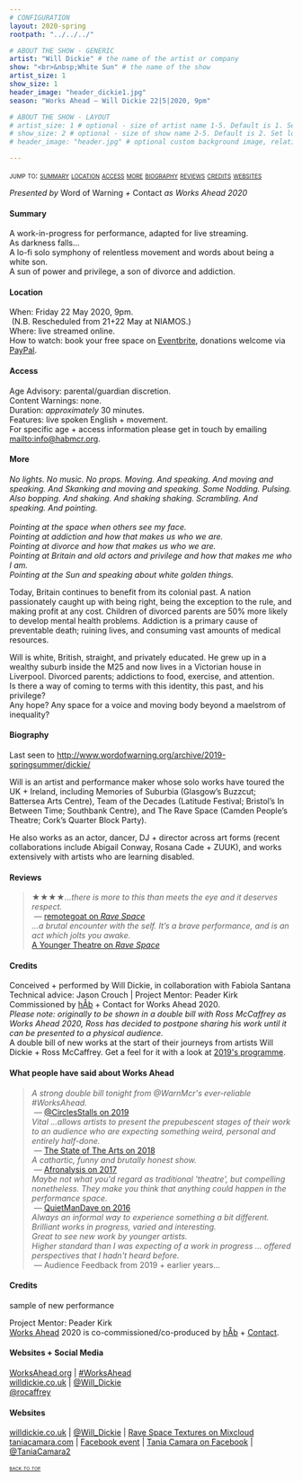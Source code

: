 ```yaml
---
# CONFIGURATION
layout: 2020-spring
rootpath: "../../../"

# ABOUT THE SHOW - GENERIC
artist: "Will Dickie" # the name of the artist or company
show: "<br>&nbsp;White Sun" # the name of the show
artist_size: 1
show_size: 1
header_image: "header_dickie1.jpg"    
season: "Works Ahead — Will Dickie 22|5|2020, 9pm"

# ABOUT THE SHOW - LAYOUT
# artist_size: 1 # optional - size of artist name 1-5. Default is 1. Set longer names to lower values
# show_size: 2 # optional - size of show name 2-5. Default is 2. Set longer names to lower values
# header_image: "header.jpg" # optional custom background image, relative to current page

---
```

<span style='font-variant: small-caps'>jump to: [summary](/current/2020-worksahead/#summary) [location](/current/2020-springsummer/camara/#location) [access](/current/2020-springsummer/camara/#access) [more](/current/2020-springsummer/camara/#more) [biography](/current/2020-springsummer/camara/#biography) [reviews](/current/2020-springsummer/camara/#reviews) [credits](/current/2020-springsummer/camara/#credits) [websites](/current/2020-springsummer/camara/#websites)</span>       
        
*Presented by* Word of Warning *+* Contact *as Works Ahead 2020*         
         
#### Summary       
A work-in-progress for performance, adapted for live streaming.<br>As darkness falls…<br>A lo-fi solo symphony of relentless movement and words about being a white son.<br>A sun of power and privilege, a son of divorce and addiction.        
        
#### Location           
When: Friday 22 May 2020, 9pm.<br>&nbsp;(N.B. Rescheduled from 21+22 May at NIAMOS.)        
Where: live streamed online.         
How to watch: book your free space on <a href="http://URL" target="_blank">Eventbrite</a>, donations welcome via <a href="http://URL" target="_blank">PayPal</a>.        
           
#### Access         
Age Advisory: parental/guardian discretion.<br>Content Warnings: none.<br>Duration: *approximately* 30 minutes.<br>Features: live spoken English + movement.<br>For specific age + access information please get in touch by emailing <mailto:info@habmcr.org>.         
          
#### More         
*No lights. No music. No props. Moving. And speaking. And moving and speaking. And Skanking and moving and speaking. Some Nodding. Pulsing. Also bopping. And shaking. And shaking shaking. Scrambling. And speaking. And pointing.<br><br>Pointing at the space when others see my face.<br>Pointing at addiction and how that makes us who we are.<br>Pointing at divorce and how that makes us who we are.<br>Pointing at Britain and old actors and privilege and how that makes me who I am.<br>Pointing at the Sun and speaking about white golden things.*        
        
Today, Britain continues to benefit from its colonial past. A nation passionately caught up with being right, being the exception to the rule, and making profit at any cost. Children of divorced parents are 50% more likely to develop mental health problems. Addiction is a primary cause of preventable death; ruining lives, and consuming vast amounts of medical resources.           
         
Will is white, British, straight, and privately educated. He grew up in a wealthy suburb inside the M25 and now lives in a Victorian house in Liverpool. Divorced parents; addictions to food, exercise, and attention.<br>Is there a way of coming to terms with this identity, this past, and his privilege?<br>Any hope? Any space for a voice and moving body beyond a maelstrom of inequality?           
        
#### Biography        
Last seen to http://www.wordofwarning.org/archive/2019-springsummer/dickie/

Will is an artist and performance maker whose solo works have toured the UK + Ireland, including Memories of Suburbia (Glasgow’s Buzzcut; Battersea Arts Centre), Team of the Decades (Latitude Festival; Bristol’s In Between Time; Southbank Centre), and The Rave Space (Camden People’s Theatre; Cork’s Quarter Block Party).

He also works as an actor, dancer, DJ + director across art forms (recent collaborations include Abigail Conway, Rosana Cade + ZUUK), and works extensively with artists who are learning disabled.
        
#### Reviews        
>★★★★*…there is more to this than meets the eye and it deserves respect.*<br>&nbsp;— <a href="http://www.remotegoat.com/uk/review/14140/drumnbass-mash-up-with-personal-overtones/#reviews" target="_blank">remotegoat on *Rave Space*</a><br>*…a brutal encounter with the self. It’s a brave performance, and is an act which jolts you awake.*<br><a href="http://www.ayoungertheatre.com/review-the-rave-space-camden-peoples-theatre" target="_blank">A Younger Theatre on *Rave Space*</a>       
        
         
#### Credits          
Conceived + performed by Will Dickie, in collaboration with Fabiola Santana<br>Technical advice: Jason Crouch | Project Mentor: Peader Kirk<br>Commissioned by [hÅb](/hab) + Contact for Works Ahead 2020.       
*Please note: originally to be shown in a double bill with Ross McCaffrey as Works Ahead 2020, Ross has decided to postpone sharing his work until it can be presented to a physical audience.*        
A double bill of new works at the start of their journeys from artists Will Dickie + Ross McCaffrey. Get a feel for it with a look at [2019's programme](/archive/2019-worksahead).     

#### What people have said about Works Ahead        
>*A strong double bill tonight from @WarnMcr's ever-reliable #WorksAhead.*<br>&nbsp;— <a href="http://twitter.com/CirclesStalls/status/1129503777566937088" target="_blank">@CirclesStalls on 2019</a><br>*Vital …allows artists to present the prepubescent stages of their work to an audience who are expecting something weird, personal and entirely half-done.*<br>&nbsp;— <a href="http://www.thestateofthearts.co.uk/features/works-ahead-expect-something-weird-personal-entirely-half-done" target="_blank">The State of The Arts on 2018</a><br>*A cathartic, funny and brutally honest show.*<br>&nbsp;— <a href="http://afronalysis.com/2017/05/14/review-superposition-stun" target="_blank">Afronalysis on 2017</a><br>*Maybe not what you'd regard as traditional 'theatre', but compelling nonetheless. They make you think that anything could happen in the performance space.*<br>&nbsp;— <a href="http://quietmandave.co.uk/2016/06/works-ahead" target="_blank">QuietManDave on 2016</a><br>*Always an informal way to experience something a bit different.*<br>*Brilliant works in progress, varied and interesting.*<br>*Great to see new work by younger artists.*<br>*Higher standard than I was expecting of a work in progress … offered perspectives that I hadn't heard before.*<br>&nbsp;— Audience Feedback from 2019 + earlier years…          

#### Credits         
sample of new performance

Project Mentor: Peader Kirk<br>[Works Ahead](/hab/worksahead) 2020 is co-commissioned/co-produced by [hÅb](/hab) + <a href="http://contactmcr.com" target="_blank">Contact</a>.        
        
#### Websites + Social Media         
<a href="http://worksahead.org" target="_blank">WorksAhead.org</a> | <a href="http://twitter.com/hashtag/WorksAhead" target="_blank">#WorksAhead</a><br><a href="http://willdickie.co.uk" target="_blank">willdickie.co.uk</a> | <a href="http://twitter.com/Will_Dickie" target="_blank">@Will_Dickie</a><br><a href="http://twitter.com/rocaffrey" target="_blank">@rocaffrey</a>


#### Websites         
<a href="http://willdickie.co.uk/TheRaveSpace" target="_blank">willdickie.co.uk</a> | <a href="http://twitter.com/Will_Dickie" target="_blank">@Will_Dickie</a> | <a href="http://www.mixcloud.com/AlwaysWill/rave-space-textures" target="_blank">Rave Space Textures on Mixcloud</a>
<a href="http://taniacamara.com" target="_blank">taniacamara.com</a> | <a href="http://www.facebook.com/events/247575136359260" target="_blank">Facebook event</a> | <a href="http://www.facebook.com/TaniaCamara.Performance.Artist" target="_blank">Tania Camara on Facebook</a> | <a href="http://twitter.com/TaniaCamara2" target="_blank">@TaniaCamara2</a>        
        
<small><span style='font-variant: small-caps'>[back to top](/current/2020-springsummer/camara)</span></small>
